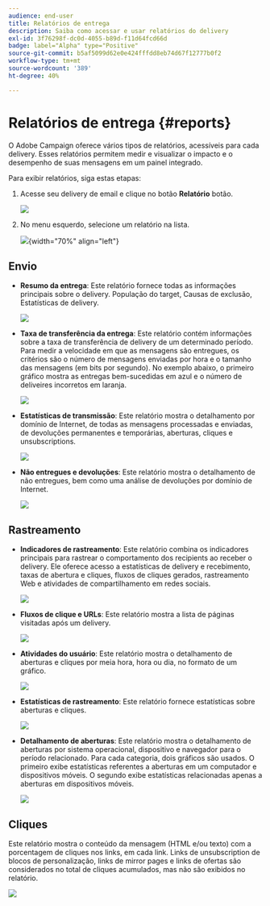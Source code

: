 ```yaml
---
audience: end-user
title: Relatórios de entrega
description: Saiba como acessar e usar relatórios do delivery
exl-id: 3f76298f-dc0d-4055-b89d-f11d64fcd66d
badge: label="Alpha" type="Positive"
source-git-commit: b5af5099d62e0e424fffdd8eb74d67f12777b0f2
workflow-type: tm+mt
source-wordcount: '389'
ht-degree: 40%

---
```


# Relatórios de entrega {#reports}


O Adobe Campaign oferece vários tipos de relatórios, acessíveis para cada delivery. Esses relatórios permitem medir e visualizar o impacto e o desempenho de suas mensagens em um painel integrado.

Para exibir relatórios, siga estas etapas:

1. Acesse seu delivery de email e clique no botão **Relatório** botão.

   ![](assets/reporting.png)

1. No menu esquerdo, selecione um relatório na lista.

   ![](assets/reporting2.png){width="70%" align="left"}

## Envio

* **Resumo da entrega**: Este relatório fornece todas as informações principais sobre o delivery. População do target, Causas de exclusão, Estatísticas de delivery.

   ![](assets/reporting3.png)

* **Taxa de transferência da entrega**: Este relatório contém informações sobre a taxa de transferência de delivery de um determinado período. Para medir a velocidade em que as mensagens são entregues, os critérios são o número de mensagens enviadas por hora e o tamanho das mensagens (em bits por segundo). No exemplo abaixo, o primeiro gráfico mostra as entregas bem-sucedidas em azul e o número de deliveires incorretos em laranja.

   ![](assets/reporting3bis.png)

* **Estatísticas de transmissão**: Este relatório mostra o detalhamento por domínio de Internet, de todas as mensagens processadas e enviadas, de devoluções permanentes e temporárias, aberturas, cliques e unsubscriptions.

   ![](assets/reporting4.png)

* **Não entregues e devoluções**: Este relatório mostra o detalhamento de não entregues, bem como uma análise de devoluções por domínio de Internet.

   ![](assets/reporting5.png)

## Rastreamento

* **Indicadores de rastreamento**: Este relatório combina os indicadores principais para rastrear o comportamento dos recipients ao receber o delivery. Ele oferece acesso a estatísticas de delivery e recebimento, taxas de abertura e cliques, fluxos de cliques gerados, rastreamento Web e atividades de compartilhamento em redes sociais.

   ![](assets/reporting6.png)

* **Fluxos de clique e URLs**: Este relatório mostra a lista de páginas visitadas após um delivery.

   ![](assets/reporting7.png)

* **Atividades do usuário**: Este relatório mostra o detalhamento de aberturas e cliques por meia hora, hora ou dia, no formato de um gráfico.

   ![](assets/reporting8.png)

* **Estatísticas de rastreamento**: Este relatório fornece estatísticas sobre aberturas e cliques.

   ![](assets/reporting9.png)

* **Detalhamento de aberturas**: Este relatório mostra o detalhamento de aberturas por sistema operacional, dispositivo e navegador para o período relacionado. Para cada categoria, dois gráficos são usados. O primeiro exibe estatísticas referentes a aberturas em um computador e dispositivos móveis. O segundo exibe estatísticas relacionadas apenas a aberturas em dispositivos móveis.

   ![](assets/reporting10.png)

## Cliques

Este relatório mostra o conteúdo da mensagem (HTML e/ou texto) com a porcentagem de cliques nos links, em cada link. Links de unsubscription de blocos de personalização, links de mirror pages e links de ofertas são considerados no total de cliques acumulados, mas não são exibidos no relatório.

![](assets/reporting11.png)
